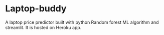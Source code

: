 # Laptop-buddy
A laptop price predictor built with python Random forest ML algorithm and streamlit. It is hosted on Heroku app.
